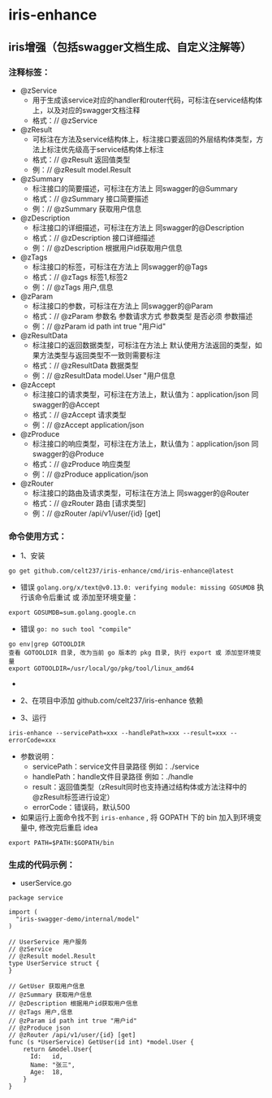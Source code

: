 # iris-enhance
## iris增强（包括swagger文档生成、自定义注解等）

### 注释标签：
- @zService
    - 用于生成该service对应的handler和router代码，可标注在service结构体上，以及对应的swagger文档注释
    - 格式：// @zService
- @zResult
    - 可标注在方法及service结构体上，标注接口要返回的外层结构体类型，方法上标注优先级高于service结构体上标注
    - 格式：// @zResult 返回值类型
    - 例：// @zResult model.Result
- @zSummary
    - 标注接口的简要描述，可标注在方法上 同swagger的@Summary
    - 格式：// @zSummary 接口简要描述
    - 例：// @zSummary 获取用户信息
- @zDescription
    - 标注接口的详细描述，可标注在方法上 同swagger的@Description
    - 格式：// @zDescription 接口详细描述
    - 例：// @zDescription 根据用户id获取用户信息
- @zTags
    - 标注接口的标签，可标注在方法上 同swagger的@Tags
    - 格式：// @zTags 标签1,标签2
    - 例：// @zTags 用户,信息
- @zParam
    - 标注接口的参数，可标注在方法上 同swagger的@Param
    - 格式：// @zParam 参数名 参数请求方式 参数类型 是否必须 参数描述
    - 例：// @zParam id path int true "用户id"
- @zResultData
    - 标注接口的返回数据类型，可标注在方法上 默认使用方法返回的类型，如果方法类型与返回类型不一致则需要标注
    - 格式：// @zResultData 数据类型
    - 例：// @zResultData model.User "用户信息
- @zAccept
    - 标注接口的请求类型，可标注在方法上，默认值为：application/json 同swagger的@Accept
    - 格式：// @zAccept 请求类型
    - 例：// @zAccept application/json
- @zProduce
    - 标注接口的响应类型，可标注在方法上，默认值为：application/json 同swagger的@Produce
    - 格式：// @zProduce 响应类型
    - 例：// @zProduce application/json
- @zRouter
    - 标注接口的路由及请求类型，可标注在方法上 同swagger的@Router
    - 格式：// @zRouter 路由 [请求类型]
    - 例：// @zRouter /api/v1/user/{id} [get]

### 命令使用方式：
- 1、安装
```shell
go get github.com/celt237/iris-enhance/cmd/iris-enhance@latest
```
- 错误 `golang.org/x/text@v0.13.0: verifying module: missing GOSUMDB` 执行该命令后重试 或 添加至环境变量：
```shell
export GOSUMDB=sum.golang.google.cn
```
- 错误 `go: no such tool "compile"`
```shell
go env|grep GOTOOLDIR
查看 GOTOOLDIR 目录, 改为当前 go 版本的 pkg 目录, 执行 export 或 添加至环境变量
export GOTOOLDIR=/usr/local/go/pkg/tool/linux_amd64
```
-
- 2、在项目中添加 github.com/celt237/iris-enhance 依赖


- 3、运行
```shell
iris-enhance --servicePath=xxx --handlePath=xxx --result=xxx --errorCode=xxx
```
- 参数说明：
    - servicePath：service文件目录路径 例如：./service
    - handlePath：handle文件目录路径 例如：./handle
    - result：返回值类型（zResult同时也支持通过结构体或方法注释中的@zResult标签进行设定）
    - errorCode：错误码，默认500
- 如果运行上面命令找不到 `iris-enhance` , 将 GOPATH 下的 bin 加入到环境变量中, 修改完后重启 idea
```shell
export PATH=$PATH:$GOPATH/bin
```

### 生成的代码示例：
- userService.go
```
package service

import (
  "iris-swagger-demo/internal/model"
)

// UserService 用户服务
// @zService
// @zResult model.Result
type UserService struct {
}

// GetUser 获取用户信息
// @zSummary 获取用户信息
// @zDescription 根据用户id获取用户信息
// @zTags 用户,信息
// @zParam id path int true "用户id"
// @zProduce json
// @zRouter /api/v1/user/{id} [get]
func (s *UserService) GetUser(id int) *model.User {
    return &model.User{
      Id:   id,
      Name: "张三",
      Age:  18,
    }
}
```
